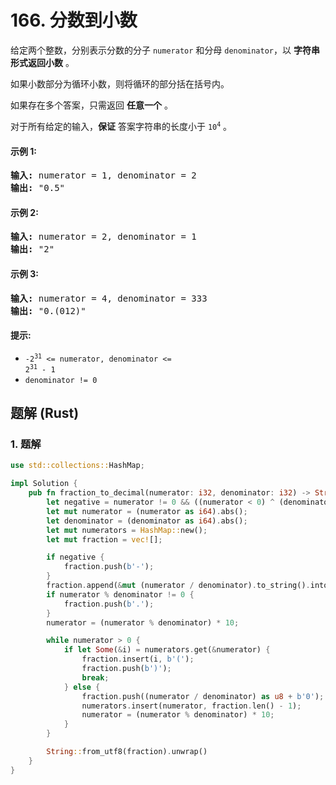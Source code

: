 # 166. 分数到小数
给定两个整数，分别表示分数的分子 `numerator` 和分母 `denominator`，以 **字符串形式返回小数** 。

如果小数部分为循环小数，则将循环的部分括在括号内。

如果存在多个答案，只需返回 **任意一个** 。

对于所有给定的输入，**保证** 答案字符串的长度小于 <code>10<sup>4</sup></code> 。

#### 示例 1:
<pre>
<strong>输入:</strong> numerator = 1, denominator = 2
<strong>输出:</strong> "0.5"
</pre>

#### 示例 2:
<pre>
<strong>输入:</strong> numerator = 2, denominator = 1
<strong>输出:</strong> "2"
</pre>

#### 示例 3:
<pre>
<strong>输入:</strong> numerator = 4, denominator = 333
<strong>输出:</strong> "0.(012)"
</pre>

#### 提示:
* <code>-2<sup>31</sup> <= numerator, denominator <= 2<sup>31</sup> - 1</code>
* `denominator != 0`

## 题解 (Rust)

### 1. 题解
```Rust
use std::collections::HashMap;

impl Solution {
    pub fn fraction_to_decimal(numerator: i32, denominator: i32) -> String {
        let negative = numerator != 0 && ((numerator < 0) ^ (denominator < 0));
        let mut numerator = (numerator as i64).abs();
        let denominator = (denominator as i64).abs();
        let mut numerators = HashMap::new();
        let mut fraction = vec![];

        if negative {
            fraction.push(b'-');
        }
        fraction.append(&mut (numerator / denominator).to_string().into_bytes());
        if numerator % denominator != 0 {
            fraction.push(b'.');
        }
        numerator = (numerator % denominator) * 10;

        while numerator > 0 {
            if let Some(&i) = numerators.get(&numerator) {
                fraction.insert(i, b'(');
                fraction.push(b')');
                break;
            } else {
                fraction.push((numerator / denominator) as u8 + b'0');
                numerators.insert(numerator, fraction.len() - 1);
                numerator = (numerator % denominator) * 10;
            }
        }

        String::from_utf8(fraction).unwrap()
    }
}
```

